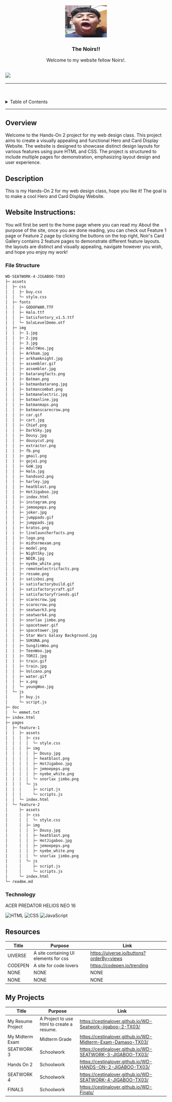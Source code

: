 <a name="readme-top"/>

<br/>

<br />
<div align="center">
  <a href="https://github.com/CestinaLover/">
  <!-- TODO: If you want to add logo or banner you can add it here -->
    <img src="./assets/img/jemoepeps.png" alt="Nyebe" width="130" height="100">
  </a>
<!-- TODO: Change Title to the name of the title of your Project -->
  <h3 align="center">The Noirs!!</h3>
</div>
<!-- TODO: Make a short description -->
<div align="center">
  Welcome to my website fellow Noirs!.
</div>

<br />

<!-- TODO: Change the zyx-0314 into your github username  -->
<!-- TODO: Change the WD-Template-Project into the same name of your folder -->

![](https://visit-counter.vercel.app/counter.png?page=CestinaLover/WD-SEATWORK-4-JIGABOO-TX03)

---

<br />
<br />

<!-- TODO: If you want to add more layers for your readme -->
<details>
  <summary>Table of Contents</summary>
  <ol>
    <li>
      <a href="#overview">Overview</a>
      <ol>
      <li>
      <a href="#Description:">Website Instructions:</a>
    </li>
      <ol>
      <li>
      <a href="#Website-Instructions:">Website Instructions:</a>
    </li>
        <li>
          <a href="#File-Structure">Key Components</a>
        </li>
        <li>
          <a href="#technology">Technology</a>
        </li>
      </ol>
    </li>
    <li>
      <a href="#rules-and-principles">Rules and Principles</a>
    </li>
    <li>
      <a href="#resources">Resources</a>
    </li>
    <li>
      <a href="#my-projects">My Projects</a>
    </li>
  </ol>

</details>

---

## Overview

<!-- TODO: To be changed -->

Welcome to the Hands-On 2 project for my web design class. This project aims to create a visually appealing and functional Hero and Card Display Website. The website is designed to showcase distinct design layouts for various features using pure HTML and CSS. The project is structured to include multiple pages for demonstration, emphasizing layout design and user experience.

## Description

This is my Hands-On 2 for my web design class, hope you like it!
The goal is to make a cool Hero and Card Display Website.

## Website Instructions:

You will first be sent to the home page where you can read my About the purpose of the site,
once you are done reading, you can check out Feature 1 page or Feature 2 page by clicking the buttons on the top right,
Noir's Card Gallery contains 2 feature pages to demonstrate different feature layouts. the layouts are distinct and visually appealing,
navigate however you wish, and hope you enjoy my work!

### File Structure

<!-- TODO: List of Key Components -->

```
WD-SEATWORK-4-JIGABOO-TX03
├─ assets
│  ├─ css
│  │  ├─ buy.css
│  │  └─ style.css
│  ├─ fonts
│  │  ├─ GODOFWAR.TTF
│  │  ├─ Halo.ttf
│  │  ├─ Satisfontory_v1.5.ttf
│  │  └─ SoloLevelDemo.otf
│  ├─ img
│  │  ├─ 1.jpg
│  │  ├─ 2.jpg
│  │  ├─ 3.jpg
│  │  ├─ AdultWoo.jpg
│  │  ├─ Arkham.jpg
│  │  ├─ arkhamknight.jpg
│  │  ├─ assembler.gif
│  │  ├─ assembler.jpg
│  │  ├─ batarangfacts.png
│  │  ├─ Batman.png
│  │  ├─ batmanbatarang.jpg
│  │  ├─ batmancombat.png
│  │  ├─ batmanelectric.jpg
│  │  ├─ batmanline.jpg
│  │  ├─ batmanmaps.png
│  │  ├─ batmanscarecrow.png
│  │  ├─ car.gif
│  │  ├─ cart.jpg
│  │  ├─ Chief.png
│  │  ├─ DarkSky.jpg
│  │  ├─ Dousy.jpg
│  │  ├─ dousycut.png
│  │  ├─ extractor.png
│  │  ├─ fb.png
│  │  ├─ gmail.png
│  │  ├─ gojo1.png
│  │  ├─ GoW.jpg
│  │  ├─ Halo.jpg
│  │  ├─ handson2.png
│  │  ├─ harley.jpg
│  │  ├─ heatblast.png
│  │  ├─ HotJigaboo.jpg
│  │  ├─ index.html
│  │  ├─ instagram.png
│  │  ├─ jemoepeps.png
│  │  ├─ joker.jpg
│  │  ├─ jumppads.gif
│  │  ├─ jumppads.jpg
│  │  ├─ kratos.png
│  │  ├─ linelauncherfacts.png
│  │  ├─ logo.png
│  │  ├─ midtermexam.png
│  │  ├─ model.png
│  │  ├─ NightSky.jpg
│  │  ├─ NOIR.jpg
│  │  ├─ nyebe_white.png
│  │  ├─ remoteelectricfacts.png
│  │  ├─ resume.png
│  │  ├─ satisboi.png
│  │  ├─ satisfactorybuild.gif
│  │  ├─ satisfactorycraft.gif
│  │  ├─ satisfactoryfriends.gif
│  │  ├─ scarecrow.jpg
│  │  ├─ scarecrow.png
│  │  ├─ seatwork3.png
│  │  ├─ seatwork4.png
│  │  ├─ snorlax jimbo.png
│  │  ├─ spacetower.gif
│  │  ├─ spacetower.jpg
│  │  ├─ Star Wars Galaxy Background.jpg
│  │  ├─ SUKUNA.png
│  │  ├─ SungJinWoo.png
│  │  ├─ TeenWoo.jpg
│  │  ├─ TORII.jpg
│  │  ├─ train.gif
│  │  ├─ train.jpg
│  │  ├─ Volcano.png
│  │  ├─ water.gif
│  │  ├─ x.png
│  │  └─ youngWoo.jpg
│  └─ js
│     ├─ buy.js
│     └─ script.js
├─ doc
│  └─ emmet.txt
├─ index.html
├─ pages
│  ├─ feature-1
│  │  ├─ assets
│  │  │  ├─ css
│  │  │  │  └─ style.css
│  │  │  ├─ img
│  │  │  │  ├─ Dousy.jpg
│  │  │  │  ├─ heatblast.png
│  │  │  │  ├─ HotJigaboo.jpg
│  │  │  │  ├─ jemoepeps.png
│  │  │  │  ├─ nyebe_white.png
│  │  │  │  └─ snorlax jimbo.png
│  │  │  └─ js
│  │  │     ├─ script.js
│  │  │     └─ scripts.js
│  │  └─ index.html
│  └─ feature-2
│     ├─ assets
│     │  ├─ css
│     │  │  └─ style.css
│     │  ├─ img
│     │  │  ├─ Dousy.jpg
│     │  │  ├─ heatblast.png
│     │  │  ├─ HotJigaboo.jpg
│     │  │  ├─ jemoepeps.png
│     │  │  ├─ nyebe_white.png
│     │  │  └─ snorlax jimbo.png
│     │  └─ js
│     │     ├─ script.js
│     │     └─ scripts.js
│     └─ index.html
└─ readme.md

```

### Technology

<!-- TODO: List of Technology Used -->

ACER PREDATOR HELIOS NEO 16

![HTML](https://img.shields.io/badge/HTML-E34F26?style=for-the-badge&logo=html5&logoColor=white)
![CSS](https://img.shields.io/badge/CSS-1572B6?style=for-the-badge&logo=css3&logoColor=white)
![JavaScript](https://img.shields.io/badge/JavaScript-F7DF1E?style=for-the-badge&logo=javascript&logoColor=white)

## Resources

<!-- TODO: Add References -->

| Title   | Purpose                               | Link                                     |
| ------- | ------------------------------------- | ---------------------------------------- |
| UIVERSE | A site containing UI elements for css | https://uiverse.io/buttons?orderBy=views |
| CODEPEN | A site for code lovers                | https://codepen.io/trending              |
| NONE    | NONE                                  | NONE                                     |
| NONE    | NONE                                  | NONE                                     |

## My Projects

| Title             | Purpose                                   | Link                                                        |
| ----------------- | ----------------------------------------- | ----------------------------------------------------------- |
| My Resume Project | A Project to use html to create a resume. | https://cestinalover.github.io/WD-Seatwork-jigaboo-2-TX03/  |
| My Midterm Exam   | Midterm Grade                             | https://cestinalover.github.io/WD-Midterm-Exam-Damaso-TX03/ |
| SEATWORK 3        | Schoolwork                                | https://cestinalover.github.io/WD-SEATWORK-3-JIGABOO-TX03/  |
| Hands On 2        | Schoolwork                                | https://cestinalover.github.io/WD-HANDS-ON-2-JIGABOO-TX03/  |
| SEATWORK 4        | Schoolwork                                | https://cestinalover.github.io/WD-SEATWORK-4-JIGABOO-TX03/  |
| FINALS            | Schoolwork                                | https://cestinalover.github.io/WD-Finals/                   |
